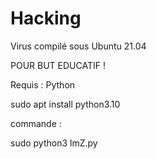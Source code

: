 # Hacking
Virus compilé sous Ubuntu 21.04

POUR BUT EDUCATIF !

Requis : Python 

sudo apt install python3.10

commande :

sudo python3 lmZ.py
